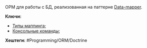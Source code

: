 ОРМ для работы с БД, реализованная на паттерне [Data-mapper](Data-mapper).

**Ключи:**
- [Типы маппинга](Mapping-types.md);
- [Консольные команды](Doctrine-console.md);

**Хештеги:** #Programming/ORM/Doctrine

